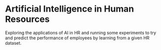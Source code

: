 # Artificial Intelligence in Human Resources
Exploring the applications of AI in HR and running some experiments to try and predict the performance of employees by learning from a given HR dataset.
